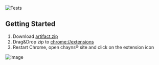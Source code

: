 ![Tests](https://github.com/jgoedde/chayns-web-devtools/actions/workflows/test.yml/badge.svg)

## Getting Started

1. Download [artifact.zip](https://github.com/jgoedde/chayns-web-devtools/releases)
2. Drag&Drop zip to [chrome://extensions](chrome://extensions)
3. Restart Chrome, open chayns® site and click on the extension icon

![image](https://github.com/jgoedde/chayns-web-devtools/assets/129423545/ba088f0d-280e-4424-b302-22a0d6fe2f71)
